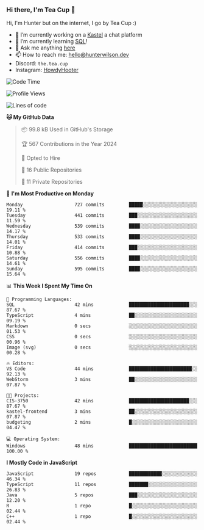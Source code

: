 ### Hi there, I'm Tea Cup 👋 

Hi, I'm Hunter but on the internet, I go by Tea Cup :)

- 🔭 I’m currently working on a [Kastel](https://github.com/KastelApp) a chat platform
- 🌱 I’m currently learning [SQL](https://github.com/TheTeaCup/CIS-3750)!
- 💬 Ask me anything [here](https://github.com/TheTeaCup/TheTeaCup/issues)
- 📫 How to reach me: [hello@hunterwilson.dev](mailto:hello@hunterwilson.dev)
- Discord: `the.tea.cup`
- Instagram: [HowdyHooter](https://instagram.com/HowdyHooter)

<!--START_SECTION:waka-->
![Code Time](http://img.shields.io/badge/Code%20Time-594%20hrs%2029%20mins-blue)

![Profile Views](http://img.shields.io/badge/Profile%20Views-4-blue)

![Lines of code](https://img.shields.io/badge/From%20Hello%20World%20I%27ve%20Written-1.4%20million%20lines%20of%20code-blue)

**🐱 My GitHub Data** 

> 📦 99.8 kB Used in GitHub's Storage 
 > 
> 🏆 567 Contributions in the Year 2024
 > 
> 💼 Opted to Hire
 > 
> 📜 16 Public Repositories 
 > 
> 🔑 11 Private Repositories 
 > 
📅 **I'm Most Productive on Monday** 

```text
Monday                   727 commits         █████░░░░░░░░░░░░░░░░░░░░   19.11 % 
Tuesday                  441 commits         ███░░░░░░░░░░░░░░░░░░░░░░   11.59 % 
Wednesday                539 commits         ████░░░░░░░░░░░░░░░░░░░░░   14.17 % 
Thursday                 533 commits         ████░░░░░░░░░░░░░░░░░░░░░   14.01 % 
Friday                   414 commits         ███░░░░░░░░░░░░░░░░░░░░░░   10.88 % 
Saturday                 556 commits         ████░░░░░░░░░░░░░░░░░░░░░   14.61 % 
Sunday                   595 commits         ████░░░░░░░░░░░░░░░░░░░░░   15.64 % 
```


📊 **This Week I Spent My Time On** 

```text
💬 Programming Languages: 
SQL                      42 mins             ██████████████████████░░░   87.67 % 
TypeScript               4 mins              ██░░░░░░░░░░░░░░░░░░░░░░░   09.19 % 
Markdown                 0 secs              ░░░░░░░░░░░░░░░░░░░░░░░░░   01.53 % 
CSS                      0 secs              ░░░░░░░░░░░░░░░░░░░░░░░░░   00.96 % 
Image (svg)              0 secs              ░░░░░░░░░░░░░░░░░░░░░░░░░   00.28 % 

🔥 Editors: 
VS Code                  44 mins             ███████████████████████░░   92.13 % 
WebStorm                 3 mins              ██░░░░░░░░░░░░░░░░░░░░░░░   07.87 % 

🐱‍💻 Projects: 
CIS-3750                 42 mins             ██████████████████████░░░   87.67 % 
kastel-frontend          3 mins              ██░░░░░░░░░░░░░░░░░░░░░░░   07.87 % 
budgeting                2 mins              █░░░░░░░░░░░░░░░░░░░░░░░░   04.47 % 

💻 Operating System: 
Windows                  48 mins             █████████████████████████   100.00 % 
```

**I Mostly Code in JavaScript** 

```text
JavaScript               19 repos            ████████████░░░░░░░░░░░░░   46.34 % 
TypeScript               11 repos            ███████░░░░░░░░░░░░░░░░░░   26.83 % 
Java                     5 repos             ███░░░░░░░░░░░░░░░░░░░░░░   12.20 % 
R                        1 repo              █░░░░░░░░░░░░░░░░░░░░░░░░   02.44 % 
C++                      1 repo              █░░░░░░░░░░░░░░░░░░░░░░░░   02.44 % 
```




<!--END_SECTION:waka-->
